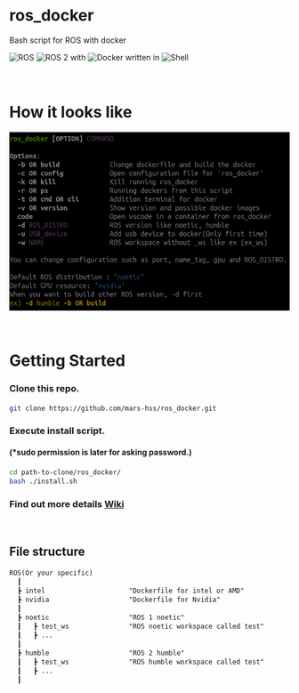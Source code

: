 # ros_docker
Bash script for ROS with docker

![ROS](https://img.shields.io/badge/ROS-22314E?style=for-the-badge&logo=ROS&logoColor=white) ![ROS 2](https://img.shields.io/badge/ROS_2-22314E?style=for-the-badge&logo=ROS&logoColor=white) with ![Docker](https://img.shields.io/badge/docker-%230db7ed.svg?style=for-the-badge&logo=docker&logoColor=white) written in ![Shell](https://img.shields.io/badge/Shell-121011?style=for-the-badge&logo=gnu-bash&logoColor=white)
<br/>
<br/>
<br/>

# How it looks like
![](media/ros_docker_help.png)

<br/>

# Getting Started
### Clone this repo.
```bash
git clone https://github.com/mars-hss/ros_docker.git
```
### Execute install script.
#### (*sudo permission is later for asking password.)
```bash
cd path-to-clone/ros_docker/
bash ./install.sh
```

### Find out more details [Wiki](https://github.com/mars-hss/ros_docker/wiki)

<br/>

## File structure
```
ROS(Or your specific)
  ┃
  ┣ intel                     "Dockerfile for intel or AMD"
  ┣ nvidia                    "Dockerfile for Nvidia"
  ┃  
  ┣ noetic                    "ROS 1 noetic"
  ┃   ┣ test_ws               "ROS noetic workspace called test"
  ┃   ┣ ...
  ┃
  ┣ humble                    "ROS 2 humble"
  ┃   ┣ test_ws               "ROS humble workspace called test"
  ┃   ┣ ...
  ┃
```
